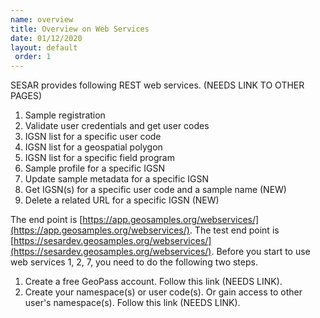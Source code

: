 ```yaml
---
name: overview
title: Overview on Web Services
date: 01/12/2020
layout: default
 order: 1
---
```



SESAR provides following REST web services. (NEEDS LINK TO OTHER PAGES)
1. Sample registration
2. Validate user credentials and get user codes
3. IGSN list for a specific user code
4. IGSN list for a geospatial polygon
5. IGSN list for a specific field program
6. Sample profile for a specific IGSN
7. Update sample metadata for a specific IGSN
8. Get IGSN(s) for a specific user code and a sample name (NEW)
9. Delete a related URL for a specific IGSN (NEW)  

The end point is [https://app.geosamples.org/webservices/](https://app.geosamples.org/webservices/). The test end point is [https://sesardev.geosamples.org/webservices/](https://sesardev.geosamples.org/webservices/). Before you start to use web services 1, 2, 7, you need to do the following two steps.
  
1. Create a free GeoPass account. Follow this link (NEEDS LINK).
2. Create your namespace(s) or user code(s). Or gain access to other user's namespace(s). Follow this link (NEEDS LINK).
